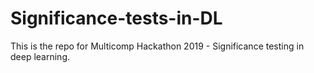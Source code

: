 # Significance-tests-in-DL

This is the repo for Multicomp Hackathon 2019 - Significance testing in deep learning.
